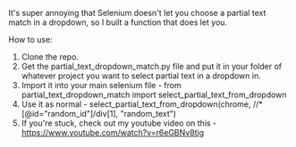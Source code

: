 It's super annoying that Selenium doesn't let you choose a partial text match in a dropdown, so I built a function that does let you.

How to use:

1. Clone the repo.
2. Get the partial_text_dropdown_match.py file and put it in your folder of whatever project you want to select partial text in a dropdown in.
3. Import it into your main selenium file - from partial_text_dropdown_match import select_partial_text_from_dropdown
4. Use it as normal - select_partial_text_from_dropdown(chrome, //*[@id="random_id"]/div[1], "random_text")
5. If you're stuck, check out my youtube video on this - https://www.youtube.com/watch?v=r6eGBNv8tig